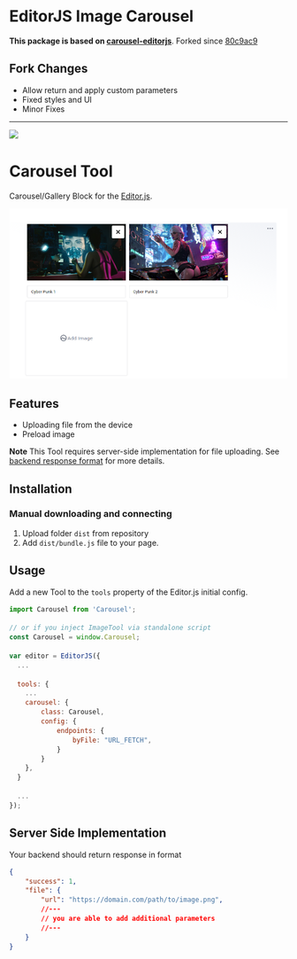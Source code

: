 # EditorJS Image Carousel

**This package is based on [carousel-editorjs](https://github.com/mr8bit/carousel-editorjs)**.
Forked since [80c9ac9](https://github.com/mr8bit/carousel-editorjs/commit/80c9ac965434ad359991dcd6c85cf540b7bc5a8b)

## Fork Changes
- Allow return and apply custom parameters
- Fixed styles and UI
- Minor Fixes

---

![](https://badgen.net/badge/Editor.js/v2.0/blue)

# Carousel Tool

Carousel/Gallery Block for the [Editor.js](https://editorjs.io).

![](./img/prelaod.png)

## Features

- Uploading file from the device
- Preload image

**Note** This Tool requires server-side implementation for file uploading. See [backend response format](#server-format) for more details.

## Installation

### Manual downloading and connecting

1. Upload folder `dist` from repository
2. Add `dist/bundle.js` file to your page.

## Usage

Add a new Tool to the `tools` property of the Editor.js initial config.

```javascript
import Carousel from 'Carousel';

// or if you inject ImageTool via standalone script
const Carousel = window.Carousel;
 
var editor = EditorJS({
  ...

  tools: {
    ...
    carousel: {
        class: Carousel,
        config: {
            endpoints: {
                byFile: "URL_FETCH",
            }
        }
    },
  }

  ...
});
```

## Server Side Implementation
Your backend should return response in format
```json
{
    "success": 1,
    "file": {
        "url": "https://domain.com/path/to/image.png",
        //---
        // you are able to add additional parameters
        //---
    }
}
```
